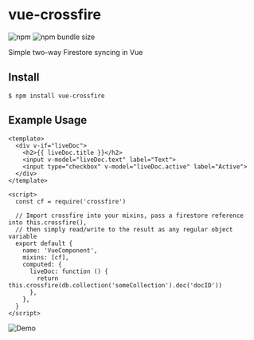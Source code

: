 # vue-crossfire

![npm](https://img.shields.io/npm/v/vue-crossfire)
![npm bundle size](https://img.shields.io/bundlephobia/min/vue-crossfire)

Simple two-way Firestore syncing in Vue

## Install

```
$ npm install vue-crossfire
```

## Example Usage

```vue
<template>
  <div v-if="liveDoc">
    <h2>{{ liveDoc.title }}</h2>
    <input v-model="liveDoc.text" label="Text">
    <input type="checkbox" v-model="liveDoc.active" label="Active">
  </div>
</template>

<script>
  const cf = require('crossfire')

  // Import crossfire into your mixins, pass a firestore reference into this.crossfire(),
  // then simply read/write to the result as any regular object variable
  export default {
    name: 'VueComponent',
    mixins: [cf],
    computed: {
      liveDoc: function () {
        return this.crossfire(db.collection('someCollection').doc('docID'))
      },
    },
  }
</script>
```

![Demo](https://media.giphy.com/media/FNrwm3rQaT90rw55I4/giphy.gif)
